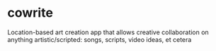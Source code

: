 # cowrite
Location-based art creation app that allows creative collaboration on anything artistic/scripted: songs, scripts, video ideas, et cetera
